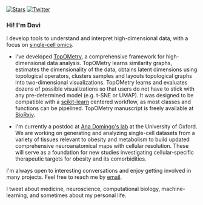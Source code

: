 [![Stars](https://img.shields.io/github/stars/davisidarta?style=social)](https://github.com/davisidarta/davisidarta)
[![Twitter](https://img.shields.io/twitter/url/https/twitter.com/DaviSidarta.svg?label=Follow%20%40davisidarta&style=social)](https://twitter.com/davisidarta)

### Hi! I'm Davi


I develop tools to understand and interpret high-dimensional data, with a focus on [single-cell omics](https://en.wikipedia.org/wiki/Single-cell_analysis). 


-  I've developed [TopOMetry](https://topometry.readthedocs.io/en/latest/), a comprehensive framework for high-dimensional data analysis. TopOMetry learns similarity graphs, estimates the dimensionality of the data, obtains latent dimensions using topological operators, clusters samples and layouts topological graphs into two-dimensional visualizations. TopOMetry learns and evaluates dozens of possible visualizations so that users do not have to stick with any pre-determined model (e.g. t-SNE or UMAP). It was designed to be compatible with a [scikit-learn](https://scikit-learn.org/stable/index.html) centered workflow, as most classes and functions can be pipelined. TopOMetry manuscript is freely available at [BioRxiv](https://www.biorxiv.org/content/10.1101/2022.03.14.484134v1).
  
  
-  I'm currently a postdoc at [Ana Domingo's lab](https://www.dpag.ox.ac.uk/team/ana-domingos) at the University of Oxford. We are working on generating and analyzing single-cell datasets from a variety of tissues relevant to obesity and metabolism to build updated comprehensive neuroanatomical maps with cellular resolution. These will serve as a foundation for new studies investigating cellular-specific therapeutic targets for obesity and its comorbidities.


I'm always open to interesting conversations and enjoy getting involved in many projects. Feel free to reach me by [email](mailto:davi.oliveira@dpag.ox.ac.uk). 


I tweet about medicine, neuroscience, computational biology, machine-learning, and sometimes about my personal life.    



<!--
**davisidarta/davisidarta** is a ✨ _special_ ✨ repository because its `README.md` (this file) appears on your GitHub profile.
